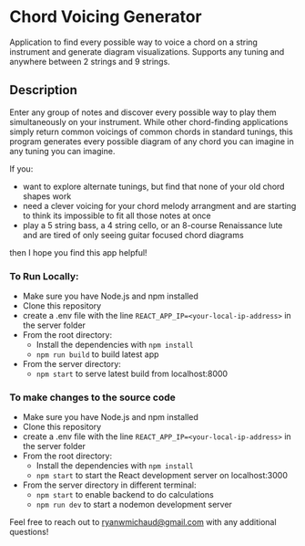 
# Chord Voicing Generator 
Application to find every possible way to voice a chord on a string instrument and generate diagram visualizations. Supports any tuning and anywhere between 2 strings and 9 strings.

## Description
Enter any group of notes and discover every possible way to play them simultaneously on your instrument. 
While other chord-finding applications simply return common voicings of common chords in standard tunings, this program generates every possible diagram of any chord you can imagine in any tuning you can imagine.

If you:
  - want to explore alternate tunings, but find that none of your old chord shapes work
  - need a clever voicing for your chord melody arrangment and are starting to think its impossible to fit all those notes at once
  - play a 5 string bass, a 4 string cello, or an 8-course Renaissance lute and are tired of only seeing guitar focused chord diagrams

then I hope you find this app helpful!

    
### To Run Locally:

- Make sure you have Node.js and npm installed
- Clone this repository
- create a .env file with the line `REACT_APP_IP=<your-local-ip-address>` in the server folder
- From the root directory:
  - Install the dependencies with `npm install`
  - `npm run build` to build latest app
- From the server directory:
  - `npm start` to serve latest build from localhost:8000

### To make changes to the source code
- Make sure you have Node.js and npm installed
- Clone this repository
- create a .env file with the line `REACT_APP_IP=<your-local-ip-address>` in the server folder
- From the root directory:
  - Install the dependencies with `npm install`
  - `npm start` to start the React development server on localhost:3000
- From the server directory in different terminal:
  - `npm start` to enable backend to do calculations
  - `npm run dev` to start a nodemon development server

Feel free to reach out to ryanwmichaud@gmail.com with any additional questions!

